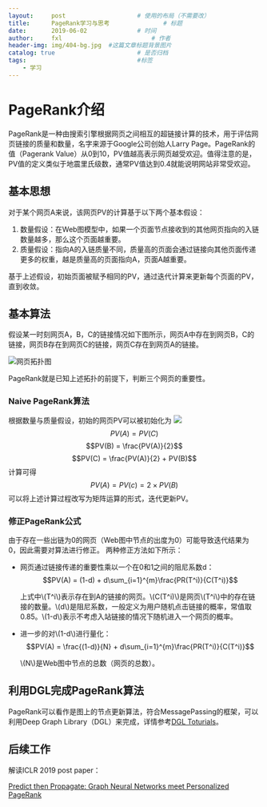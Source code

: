 ```yaml
---
layout:     post   				    # 使用的布局（不需要改）
title:      PageRank学习与思考 				# 标题
date:       2019-06-02 				# 时间
author:     fxl 						# 作者
header-img: img/404-bg.jpg 	#这篇文章标题背景图片
catalog: true 						# 是否归档
tags:								#标签
    - 学习
---
```

<script type="text/javascript" src="http://cdn.mathjax.org/mathjax/latest/MathJax.js?config=default"></script>

# PageRank介绍
PageRank是一种由搜索引擎根据网页之间相互的超链接计算的技术，用于评估网页链接的质量和数量，名字来源于Google公司创始人Larry Page。PageRank的值（Pagerank Value）从0到10，PV值越高表示网页越受欢迎。值得注意的是，PV值的定义类似于地震里氏级数，通常PV值达到0.4就能说明网站非常受欢迎。

## 基本思想
对于某个网页A来说，该网页PV的计算基于以下两个基本假设：

1.	数量假设：在Web图模型中，如果一个页面节点接收到的其他网页指向的入链数量越多，那么这个页面越重要。
2. 质量假设：指向A的入链质量不同，质量高的页面会通过链接向其他页面传递更多的权重，越是质量高的页面指向A，页面A越重要。

基于上述假设，初始页面被赋予相同的PV，通过迭代计算来更新每个页面的PV，直到收敛。

## 基本算法
假设某一时刻网页A，B，C的链接情况如下图所示，网页A中存在到网页B，C的链接，网页B存在到网页C的链接，网页C存在到网页A的链接。

![网页拓扑图](http://ww1.sinaimg.cn/large/006tNc79ly1g3mmwzjpuvj308305v0sp.jpg)

PageRank就是已知上述拓扑的前提下，判断三个网页的重要性。

### Naive PageRank算法
根据数量与质量假设，初始的网页PV可以被初始化为
<img src="http://latex.codecogs.com/gif.latex?\frac{\partial J}{\partial \theta_k^{(j)}}=\sum_{i:r(i,j)=1}{\big((\theta^{(j)})^Tx^{(i)}-y^{(i,j)}\big)x_k^{(i)}}+\lambda \theta_k^{(j)}" />
$$PV(A) = PV(C)$$
$$PV(B) = \frac{PV(A)}{2}$$
$$PV(C) = \frac{PV(A)}{2} + PV(B)$$
计算可得
$$PV(A) = PV(c) = 2 \times PV(B)$$
可以将上述计算过程改写为矩阵运算的形式，迭代更新PV。

### 修正PageRank公式
由于存在一些出链为0的网页（Web图中节点的出度为0）可能导致迭代结果为0，因此需要对算法进行修正。
两种修正方法如下所示：

* 网页通过链接传递的重要性乘以一个在0和1之间的阻尼系数d：
  $$PV(A) = (1-d) + d\sum_{i=1}^{m}\frac{PR(T^i)}{C(T^i)}$$
  
  上式中\\(T^i\\)表示存在到A的链接的网页。\\(C(T^i)\\)是网页\\(T^i\\)中的存在链接的数量。\\(d\\)是阻尼系数，一般定义为用户随机点击链接的概率，常值取0.85。\\(1-d\\)表示不考虑入站链接的情况下随机进入一个网页的概率。
* 进一步的对\\(1-d\\)进行量化：
	$$PV(A) = \frac{(1-d)}{N} + d\sum_{i=1}^{m}\frac{PR(T^i)}{C(T^i)}$$
	
	\\(N\\)是Web图中节点的总数（网页的总数）。

## 利用DGL完成PageRank算法
PageRank可以看作是图上的节点更新算法，符合MessagePassing的框架，可以利用Deep Graph Library（DGL）来完成，详情参考[DGL Toturials](https://docs.dgl.ai/tutorials/basics/3_pagerank.html)。

## 后续工作
解读ICLR 2019 post paper： 

[Predict then Propagate: Graph Neural Networks meet Personalized PageRank](https://arxiv.org/abs/1810.05997)

   
